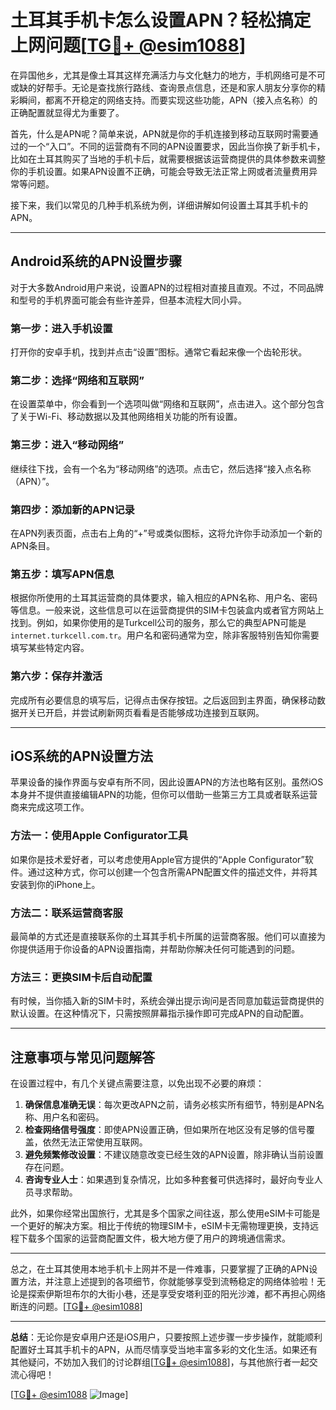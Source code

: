 # 土耳其手机卡怎么设置APN？轻松搞定上网问题[[TG💪+ @esim1088](https://t.me/s/esim1088)]

在异国他乡，尤其是像土耳其这样充满活力与文化魅力的地方，手机网络可是不可或缺的好帮手。无论是查找旅行路线、查询景点信息，还是和家人朋友分享你的精彩瞬间，都离不开稳定的网络支持。而要实现这些功能，APN（接入点名称）的正确配置就显得尤为重要了。

首先，什么是APN呢？简单来说，APN就是你的手机连接到移动互联网时需要通过的一个“入口”。不同的运营商有不同的APN设置要求，因此当你换了新手机卡，比如在土耳其购买了当地的手机卡后，就需要根据该运营商提供的具体参数来调整你的手机设置。如果APN设置不正确，可能会导致无法正常上网或者流量费用异常等问题。

接下来，我们以常见的几种手机系统为例，详细讲解如何设置土耳其手机卡的APN。

---

## Android系统的APN设置步骤

对于大多数Android用户来说，设置APN的过程相对直接且直观。不过，不同品牌和型号的手机界面可能会有些许差异，但基本流程大同小异。

### 第一步：进入手机设置
打开你的安卓手机，找到并点击“设置”图标。通常它看起来像一个齿轮形状。

### 第二步：选择“网络和互联网”
在设置菜单中，你会看到一个选项叫做“网络和互联网”，点击进入。这个部分包含了关于Wi-Fi、移动数据以及其他网络相关功能的所有设置。

### 第三步：进入“移动网络”
继续往下找，会有一个名为“移动网络”的选项。点击它，然后选择“接入点名称（APN）”。

### 第四步：添加新的APN记录
在APN列表页面，点击右上角的“+”号或类似图标，这将允许你手动添加一个新的APN条目。

### 第五步：填写APN信息
根据你所使用的土耳其运营商的具体要求，输入相应的APN名称、用户名、密码等信息。一般来说，这些信息可以在运营商提供的SIM卡包装盒内或者官方网站上找到。例如，如果你使用的是Turkcell公司的服务，那么它的典型APN可能是`internet.turkcell.com.tr`。用户名和密码通常为空，除非客服特别告知你需要填写某些特定内容。

### 第六步：保存并激活
完成所有必要信息的填写后，记得点击保存按钮。之后返回到主界面，确保移动数据开关已开启，并尝试刷新网页看看是否能够成功连接到互联网。

---

## iOS系统的APN设置方法

苹果设备的操作界面与安卓有所不同，因此设置APN的方法也略有区别。虽然iOS本身并不提供直接编辑APN的功能，但你可以借助一些第三方工具或者联系运营商来完成这项工作。

### 方法一：使用Apple Configurator工具
如果你是技术爱好者，可以考虑使用Apple官方提供的“Apple Configurator”软件。通过这种方式，你可以创建一个包含所需APN配置文件的描述文件，并将其安装到你的iPhone上。

### 方法二：联系运营商客服
最简单的方式还是直接联系你的土耳其手机卡所属的运营商客服。他们可以直接为你提供适用于你设备的APN设置指南，并帮助你解决任何可能遇到的问题。

### 方法三：更换SIM卡后自动配置
有时候，当你插入新的SIM卡时，系统会弹出提示询问是否同意加载运营商提供的默认设置。在这种情况下，只需按照屏幕指示操作即可完成APN的自动配置。

---

## 注意事项与常见问题解答

在设置过程中，有几个关键点需要注意，以免出现不必要的麻烦：

1. **确保信息准确无误**：每次更改APN之前，请务必核实所有细节，特别是APN名称、用户名和密码。
2. **检查网络信号强度**：即使APN设置正确，但如果所在地区没有足够的信号覆盖，依然无法正常使用互联网。
3. **避免频繁修改设置**：不建议随意改变已经生效的APN设置，除非确认当前设置存在问题。
4. **咨询专业人士**：如果遇到复杂情况，比如多种套餐可供选择时，最好向专业人员寻求帮助。

此外，如果你经常出国旅行，尤其是多个国家之间往返，那么使用eSIM卡可能是一个更好的解决方案。相比于传统的物理SIM卡，eSIM卡无需物理更换，支持远程下载多个国家的运营商配置文件，极大地方便了用户的跨境通信需求。

---

总之，在土耳其使用本地手机卡上网并不是一件难事，只要掌握了正确的APN设置方法，并注意上述提到的各项细节，你就能够享受到流畅稳定的网络体验啦！无论是探索伊斯坦布尔的大街小巷，还是享受安塔利亚的阳光沙滩，都不再担心网络断连的问题。[[TG💪+ @esim1088](https://t.me/s/esim1088)]

---

**总结**：无论你是安卓用户还是iOS用户，只要按照上述步骤一步步操作，就能顺利配置好土耳其手机卡的APN，从而尽情享受当地丰富多彩的文化生活。如果还有其他疑问，不妨加入我们的讨论群组[[TG💪+ @esim1088](https://t.me/s/esim1088)]，与其他旅行者一起交流心得吧！

[[TG💪+ @esim1088](https://t.me/s/esim1088) ![Image](https://i.postimg.cc/4NQfJmqS/Snipaste-2025-05-13-00-14-12.png)]